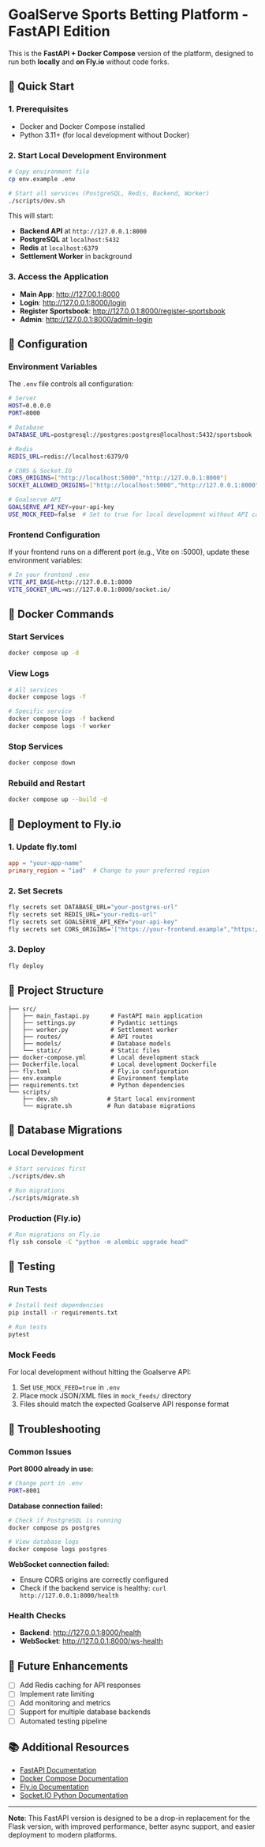 # GoalServe Sports Betting Platform - FastAPI Edition

This is the **FastAPI + Docker Compose** version of the platform, designed to run both **locally** and **on Fly.io** without code forks.

## 🚀 Quick Start

### 1. Prerequisites
- Docker and Docker Compose installed
- Python 3.11+ (for local development without Docker)

### 2. Start Local Development Environment
```bash
# Copy environment file
cp env.example .env

# Start all services (PostgreSQL, Redis, Backend, Worker)
./scripts/dev.sh
```

This will start:
- **Backend API** at `http://127.0.0.1:8000`
- **PostgreSQL** at `localhost:5432`
- **Redis** at `localhost:6379`
- **Settlement Worker** in background

### 3. Access the Application
- **Main App**: http://127.00.1:8000
- **Login**: http://127.0.0.1:8000/login
- **Register Sportsbook**: http://127.0.0.1:8000/register-sportsbook
- **Admin**: http://127.0.0.1:8000/admin-login

## 🔧 Configuration

### Environment Variables
The `.env` file controls all configuration:

```bash
# Server
HOST=0.0.0.0
PORT=8000

# Database
DATABASE_URL=postgresql://postgres:postgres@localhost:5432/sportsbook

# Redis
REDIS_URL=redis://localhost:6379/0

# CORS & Socket.IO
CORS_ORIGINS=["http://localhost:5000","http://127.0.0.1:8000"]
SOCKET_ALLOWED_ORIGINS=["http://localhost:5000","http://127.0.0.1:8000"]

# Goalserve API
GOALSERVE_API_KEY=your-api-key
USE_MOCK_FEED=false  # Set to true for local development without API calls
```

### Frontend Configuration
If your frontend runs on a different port (e.g., Vite on :5000), update these environment variables:

```bash
# In your frontend .env
VITE_API_BASE=http://127.0.0.1:8000
VITE_SOCKET_URL=ws://127.0.0.1:8000/socket.io/
```

## 🐳 Docker Commands

### Start Services
```bash
docker compose up -d
```

### View Logs
```bash
# All services
docker compose logs -f

# Specific service
docker compose logs -f backend
docker compose logs -f worker
```

### Stop Services
```bash
docker compose down
```

### Rebuild and Restart
```bash
docker compose up --build -d
```

## 🚀 Deployment to Fly.io

### 1. Update fly.toml
```toml
app = "your-app-name"
primary_region = "iad"  # Change to your preferred region
```

### 2. Set Secrets
```bash
fly secrets set DATABASE_URL="your-postgres-url"
fly secrets set REDIS_URL="your-redis-url"
fly secrets set GOALSERVE_API_KEY="your-api-key"
fly secrets set CORS_ORIGINS='["https://your-frontend.example","https://yourapp.fly.dev"]'
```

### 3. Deploy
```bash
fly deploy
```

## 📁 Project Structure

```
├── src/
│   ├── main_fastapi.py      # FastAPI main application
│   ├── settings.py          # Pydantic settings
│   ├── worker.py            # Settlement worker
│   ├── routes/              # API routes
│   ├── models/              # Database models
│   └── static/              # Static files
├── docker-compose.yml       # Local development stack
├── Dockerfile.local         # Local development Dockerfile
├── fly.toml                 # Fly.io configuration
├── env.example              # Environment template
├── requirements.txt         # Python dependencies
└── scripts/
    ├── dev.sh              # Start local environment
    └── migrate.sh          # Run database migrations
```

## 🔄 Database Migrations

### Local Development
```bash
# Start services first
./scripts/dev.sh

# Run migrations
./scripts/migrate.sh
```

### Production (Fly.io)
```bash
# Run migrations on Fly.io
fly ssh console -C "python -m alembic upgrade head"
```

## 🧪 Testing

### Run Tests
```bash
# Install test dependencies
pip install -r requirements.txt

# Run tests
pytest
```

### Mock Feeds
For local development without hitting the Goalserve API:

1. Set `USE_MOCK_FEED=true` in `.env`
2. Place mock JSON/XML files in `mock_feeds/` directory
3. Files should match the expected Goalserve API response format

## 🐛 Troubleshooting

### Common Issues

**Port 8000 already in use:**
```bash
# Change port in .env
PORT=8001
```

**Database connection failed:**
```bash
# Check if PostgreSQL is running
docker compose ps postgres

# View database logs
docker compose logs postgres
```

**WebSocket connection failed:**
- Ensure CORS origins are correctly configured
- Check if the backend service is healthy: `curl http://127.0.0.1:8000/health`

### Health Checks
- **Backend**: http://127.0.0.1:8000/health
- **WebSocket**: http://127.0.0.1:8000/ws-health

## 🔮 Future Enhancements

- [ ] Add Redis caching for API responses
- [ ] Implement rate limiting
- [ ] Add monitoring and metrics
- [ ] Support for multiple database backends
- [ ] Automated testing pipeline

## 📚 Additional Resources

- [FastAPI Documentation](https://fastapi.tiangolo.com/)
- [Docker Compose Documentation](https://docs.docker.com/compose/)
- [Fly.io Documentation](https://fly.io/docs/)
- [Socket.IO Python Documentation](https://python-socketio.readthedocs.io/)

---

**Note**: This FastAPI version is designed to be a drop-in replacement for the Flask version, with improved performance, better async support, and easier deployment to modern platforms.
